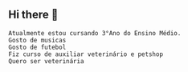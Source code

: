 ## Hi there 👋
    Atualmente estou cursando 3°Ano do Ensino Médio.
    Gosto de musicas
    Gosto de futebol
    Fiz curso de auxiliar veterinário e petshop
    Quero ser veterinária 
  
<!--
**ArianeDaSilvaRodrigues/ArianeDaSilvaRodrigues** is a ✨ _special_ ✨ repository because its `README.md` (this file) appears on your GitHub profile.

Here are some ideas to get you started:

- 🔭 I’m currently working on ...
- 🌱 I’m currently learning ...
- 👯 I’m looking to collaborate on ...
- 🤔 I’m looking for help with ...
- 💬 Ask me about ...
- 📫 How to reach me: ...
- 😄 Pronouns: ...
- ⚡ Fun fact: ...
-->
